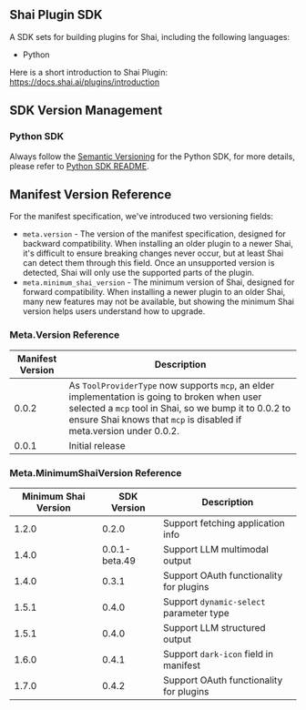 ## Shai Plugin SDK

A SDK sets for building plugins for Shai, including the following languages:

- Python

Here is a short introduction to Shai Plugin: <https://docs.shai.ai/plugins/introduction>

## SDK Version Management

### Python SDK

Always follow the [Semantic Versioning](https://semver.org/) for the Python SDK, for more details, please refer to [Python SDK README](./python/README.md).

## Manifest Version Reference

For the manifest specification, we've introduced two versioning fields:

- `meta.version` - The version of the manifest specification, designed for backward compatibility. When installing an older plugin to a newer Shai, it's difficult to ensure breaking changes never occur, but at least Shai can detect them through this field. Once an unsupported version is detected, Shai will only use the supported parts of the plugin.
- `meta.minimum_shai_version` - The minimum version of Shai, designed for forward compatibility. When installing a newer plugin to an older Shai, many new features may not be available, but showing the minimum Shai version helps users understand how to upgrade.

### Meta.Version Reference

| Manifest Version | Description                                                                                                                                                                                                                   |
| ---------------- | ----------------------------------------------------------------------------------------------------------------------------------------------------------------------------------------------------------------------------- |
| 0.0.2            | As `ToolProviderType` now supports `mcp`, an elder implementation is going to broken when user selected a `mcp` tool in Shai, so we bump it to 0.0.2 to ensure Shai knows that `mcp` is disabled if meta.version under 0.0.2. |
| 0.0.1            | Initial release                                                                                                                                                                                                               |

### Meta.MinimumShaiVersion Reference

| Minimum Shai Version | SDK Version   | Description                             |
|----------------------| ------------- | --------------------------------------- |
| 1.2.0                | 0.2.0         | Support fetching application info       |
| 1.4.0                | 0.0.1-beta.49 | Support LLM multimodal output           |
| 1.4.0                | 0.3.1         | Support OAuth functionality for plugins |
| 1.5.1                | 0.4.0         | Support `dynamic-select` parameter type |
| 1.5.1                | 0.4.0         | Support LLM structured output           |
| 1.6.0                | 0.4.1         | Support `dark-icon` field in manifest |
| 1.7.0                | 0.4.2         | Support OAuth functionality for plugins |
